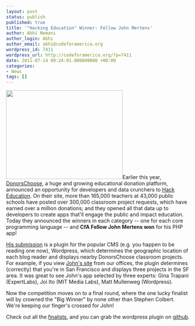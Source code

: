 ```yaml
---
layout: post
status: publish
published: true
title: '"Hacking Education" Winner: Fellow John Mertens'
author: Abhi Nemani
author_login: Abhi
author_email: abhi@codeforamerica.org
wordpress_id: 7411
wordpress_url: http://codeforamerica.org/?p=7411
date: 2011-07-14 09:24:01.000000000 +00:00
categories:
- News
tags: []
---
```

<a href="http://codeforamerica.org/wp-content/uploads/2011/07/mertonium.jpeg"><img src="http://codeforamerica.org/wp-content/uploads/2011/07/mertonium1.jpeg" alt="" title="mertonium" width="319" height="243" class="alignright size-full wp-image-7413" /></a>Earlier this year, <a href="http://donorschoose.org">DonorsChoose</a>, a huge and growing educational donation platform, announced an opportunity for developers and data crunchers to <a href="http://www.donorschoose.org/hacking-education">Hack Education</a>. On their site, more than 165,000 teachers at 43,000 public schools have posted over 300,000 classroom project requests, which have earned over a million donations; and they opened all that data up to developers to create apps that'll engage the public and impact education. Today they announced the winners in each category -- one for each core programming language -- and <strong>CfA Fellow John Mertens won</strong> for his PHP app!

<a href="http://mertonium.com/donorschoose-projects-near-me-wordpress-plugin/">His submission</a> is a plugin for the popular CMS (e.g. you happen to be reading one now), Wordpress, which determines the geographic location of each blog reader and displays nearby DonorsChoose classroom projects. For example, if you view <a href="http://mertonium.com/">John's site</a> from our offices, the plugin determines (correctly) that you're in San Francisco and displays three projects in the SF area. It was great to see John's app selected by three experts: Gina Trapani (ExpertLabs), Joi Ito (MIT Media Labs), Matt Mullenweg (Wordpress).

Now the competition moves on to a final round, where the one lucky finalist will by crowned the "Big Winner" by none other than Stephen Colbert. We're keeping our finger's crossed for John! 

Check out all the <a href="http://www.donorschoose.org/hacking-education-winners">finalists</a>, and you can grab the wordpress plugin on <a href="https://github.com/mertonium/DonorsChooseMe">github</a>.

